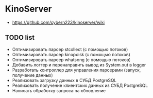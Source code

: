 KinoServer
==========

* <https://github.com/cybern223/kinoserver/wiki>

TODO list
---------
* Оптимизировать парсер stcollect (с помощью потоков)
* Оптимизировать парсер kinopoisk (с помощью потоков)
* Оптимизировать парсер whatsong (с помощью потоков)
* Добавить логгер и перенаправить вывод из System.out в logger
* Разработать контроллер для управления парсерами (запуск, получение данных)
* Реализовать загрузку данных в СУБД PostgreSQL
* Реализовать получение клиентских данных из СУБД PostgreSQL
* Написать обработку запроса на обновление
